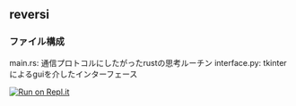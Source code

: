 ## reversi

### ファイル構成

main.rs: 通信プロトコルにしたがったrustの思考ルーチン
interface.py: tkinterによるguiを介したインターフェース

[![Run on Repl.it](https://repl.it/badge/github/porinky0424/reversi)](https://repl.it/github/porinky0424/reversi)
